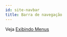 ```yaml
---
id: site-navbar
title: Barra de navegação
---
```


Veja [Exibindo Menus](./menus-display#navigation-bar)